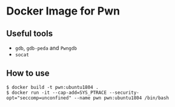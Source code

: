 # Docker Image for Pwn

## Useful tools

- `gdb`, `gdb-peda` and `Pwngdb`
- `socat`

## How to use

```
$ docker build -t pwn:ubuntu1804 .
$ docker run -it --cap-add=SYS_PTRACE --security-opt="seccomp=unconfined" --name pwn pwn:ubuntu1804 /bin/bash
```


